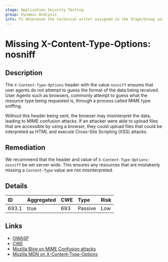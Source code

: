 ```yaml
---
stage: Application Security Testing
group: Dynamic Analysis
info: To determine the technical writer assigned to the Stage/Group associated with this page, see https://handbook.gitlab.com/handbook/product/ux/technical-writing/#assignments
---
```


# Missing X-Content-Type-Options: nosniff

## Description

The `X-Content-Type-Options` header with the value `nosniff` ensures that user agents do not attempt to
guess the format of the data being received. User Agents such as browsers, commonly attempt to guess
what the resource type being requested is, through a process called MIME type sniffing.

Without this header being sent, the browser may misinterpret the data, leading to MIME confusion attacks.
If an attacker were able to upload files that are accessible by using a browser, they could upload files
that could be interpreted as HTML and execute Cross-Site Scripting (XSS) attacks.

## Remediation

We recommend that the header and value of `X-Content-Type-Options: nosniff` be set server wide.
This ensures any resources that are mistakenly missing a `Content-Type` value are not
misinterpreted.

## Details

| ID | Aggregated | CWE | Type | Risk |
|:---|:--------|:--------|:--------|:--------|
| 693.1 | true | 693 | Passive | Low |

## Links

- [OWASP](https://owasp.org/www-project-secure-headers/#x-content-type-options)
- [CWE](https://cwe.mitre.org/data/definitions/693.html)
- [Mozilla Blog on MIME Confusion attacks](https://blog.mozilla.org/security/2016/08/26/mitigating-mime-confusion-attacks-in-firefox/)
- [Mozilla MDN on X-Content-Type-Options](https://developer.mozilla.org/en-US/docs/Web/HTTP/Headers/X-Content-Type-Options)

